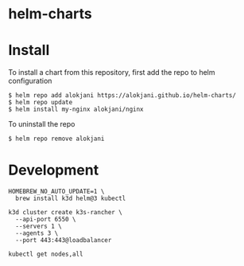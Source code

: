 # helm-charts

# Install

To install a chart from this repository, first add the repo to helm configuration

```
$ helm repo add alokjani https://alokjani.github.io/helm-charts/
$ helm repo update
$ helm install my-nginx alokjani/nginx
```

To uninstall the repo

```
$ helm repo remove alokjani
```

# Development

```
HOMEBREW_NO_AUTO_UPDATE=1 \
  brew install k3d helm@3 kubectl
```

```
k3d cluster create k3s-rancher \
  --api-port 6550 \
  --servers 1 \
  --agents 3 \
  --port 443:443@loadbalancer
```

```
kubectl get nodes,all
```
